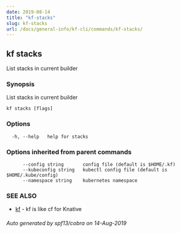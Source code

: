 ```yaml
---
date: 2019-08-14
title: "kf-stacks"
slug: kf-stacks
url: /docs/general-info/kf-cli/commands/kf-stacks/
---
```

## kf stacks

List stacks in current builder

### Synopsis

List stacks in current builder

```
kf stacks [flags]
```

### Options

```
  -h, --help   help for stacks
```

### Options inherited from parent commands

```
      --config string       config file (default is $HOME/.kf)
      --kubeconfig string   kubectl config file (default is $HOME/.kube/config)
      --namespace string    kubernetes namespace
```

### SEE ALSO

* [kf](/docs/general-info/kf-cli/commands/kf/)	 - kf is like cf for Knative

###### Auto generated by spf13/cobra on 14-Aug-2019
